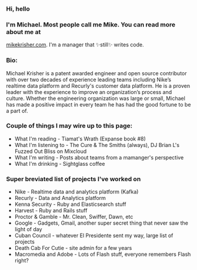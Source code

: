 ### Hi, hello

### I'm Michael. Most people call me Mike. You can read more about me at 
[mikekrisher.com](http://mikekrisher.com). I'm a manager that ✨still✨ writes 
code.

### Bio:
Michael Krisher is a patent awarded engineer and open source contributor with
over two decades of experience leading teams including Nike’s realtime data
platform and Recurly's customer data platform. He is a proven leader with the
experience to improve an organization’s process and culture. Whether the
engineering organization was large or small, Michael has made a positive impact
in every team he has had the good fortune to be a part of.

### Couple of things I may wire up to this page:
- What I'm reading - Tiamat's Wrath (Expanse book #8)
- What I'm listening to - The Cure & The Smiths (always), DJ Brian L's Fuzzed Out Bliss on
  Mixcloud
- What I'm writing - Posts about teams from a mamanger's perspective
- What I'm drinking - Sightglass coffee

### Super breviated list of projects I've worked on
- Nike - Realtime data and analytics platform (Kafka)
- Recurly - Data and Analytics platform
- Kenna Security - Ruby and Elasticsearch stuff
- Harvest - Ruby and Rails stuff
- Proctor & Gamble - Mr. Clean, Swiffer, Dawn, etc
- Google - Gadgets, Gmail, another super secret thing that never saw the light of day
- Cuban Council - whatever El Presidente sent my way, large list of projects
- Death Cab For Cutie - site admin for a few years
- Macromedia and Adobe - Lots of Flash stuff, everyone remembers Flash right?

